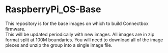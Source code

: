 # RaspberryPi_OS-Base
This repository is for the base images on which to build Connectbox firmware.  
This will be updated periodically with new images.  All images are in zip format 
split at 100M boundaries.  You will need to download all of the image pieces and unzip the
group into a single image file.
